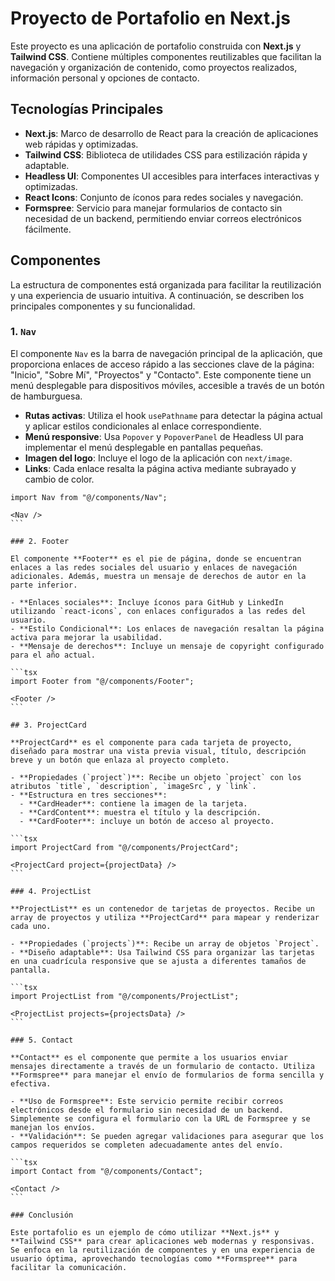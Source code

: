 # Proyecto de Portafolio en Next.js

Este proyecto es una aplicación de portafolio construida con **Next.js** y **Tailwind CSS**. Contiene múltiples componentes reutilizables que facilitan la navegación y organización de contenido, como proyectos realizados, información personal y opciones de contacto.

## Tecnologías Principales

- **Next.js**: Marco de desarrollo de React para la creación de aplicaciones web rápidas y optimizadas.
- **Tailwind CSS**: Biblioteca de utilidades CSS para estilización rápida y adaptable.
- **Headless UI**: Componentes UI accesibles para interfaces interactivas y optimizadas.
- **React Icons**: Conjunto de íconos para redes sociales y navegación.
- **Formspree**: Servicio para manejar formularios de contacto sin necesidad de un backend, permitiendo enviar correos electrónicos fácilmente.

## Componentes

La estructura de componentes está organizada para facilitar la reutilización y una experiencia de usuario intuitiva. A continuación, se describen los principales componentes y su funcionalidad.

### 1. `Nav`

El componente `Nav` es la barra de navegación principal de la aplicación, que proporciona enlaces de acceso rápido a las secciones clave de la página: "Inicio", "Sobre Mí", "Proyectos" y "Contacto". Este componente tiene un menú desplegable para dispositivos móviles, accesible a través de un botón de hamburguesa.

- **Rutas activas**: Utiliza el hook `usePathname` para detectar la página actual y aplicar estilos condicionales al enlace correspondiente.
- **Menú responsive**: Usa `Popover` y `PopoverPanel` de Headless UI para implementar el menú desplegable en pantallas pequeñas.
- **Imagen del logo**: Incluye el logo de la aplicación con `next/image`.
- **Links**: Cada enlace resalta la página activa mediante subrayado y cambio de color.

````tsx
import Nav from "@/components/Nav";

<Nav />
```

### 2. Footer

El componente **Footer** es el pie de página, donde se encuentran enlaces a las redes sociales del usuario y enlaces de navegación adicionales. Además, muestra un mensaje de derechos de autor en la parte inferior.

- **Enlaces sociales**: Incluye íconos para GitHub y LinkedIn utilizando `react-icons`, con enlaces configurados a las redes del usuario.
- **Estilo Condicional**: Los enlaces de navegación resaltan la página activa para mejorar la usabilidad.
- **Mensaje de derechos**: Incluye un mensaje de copyright configurado para el año actual.

```tsx
import Footer from "@/components/Footer";

<Footer />
```

## 3. ProjectCard

**ProjectCard** es el componente para cada tarjeta de proyecto, diseñado para mostrar una vista previa visual, título, descripción breve y un botón que enlaza al proyecto completo.

- **Propiedades (`project`)**: Recibe un objeto `project` con los atributos `title`, `description`, `imageSrc`, y `link`.
- **Estructura en tres secciones**:
  - **CardHeader**: contiene la imagen de la tarjeta.
  - **CardContent**: muestra el título y la descripción.
  - **CardFooter**: incluye un botón de acceso al proyecto.

```tsx
import ProjectCard from "@/components/ProjectCard";

<ProjectCard project={projectData} />
```

### 4. ProjectList

**ProjectList** es un contenedor de tarjetas de proyectos. Recibe un array de proyectos y utiliza **ProjectCard** para mapear y renderizar cada uno.

- **Propiedades (`projects`)**: Recibe un array de objetos `Project`.
- **Diseño adaptable**: Usa Tailwind CSS para organizar las tarjetas en una cuadrícula responsive que se ajusta a diferentes tamaños de pantalla.

```tsx
import ProjectList from "@/components/ProjectList";

<ProjectList projects={projectsData} />
```

### 5. Contact

**Contact** es el componente que permite a los usuarios enviar mensajes directamente a través de un formulario de contacto. Utiliza **Formspree** para manejar el envío de formularios de forma sencilla y efectiva.

- **Uso de Formspree**: Este servicio permite recibir correos electrónicos desde el formulario sin necesidad de un backend. Simplemente se configura el formulario con la URL de Formspree y se manejan los envíos.
- **Validación**: Se pueden agregar validaciones para asegurar que los campos requeridos se completen adecuadamente antes del envío.

```tsx
import Contact from "@/components/Contact";

<Contact />
```

### Conclusión

Este portafolio es un ejemplo de cómo utilizar **Next.js** y **Tailwind CSS** para crear aplicaciones web modernas y responsivas. Se enfoca en la reutilización de componentes y en una experiencia de usuario óptima, aprovechando tecnologías como **Formspree** para facilitar la comunicación.

````
